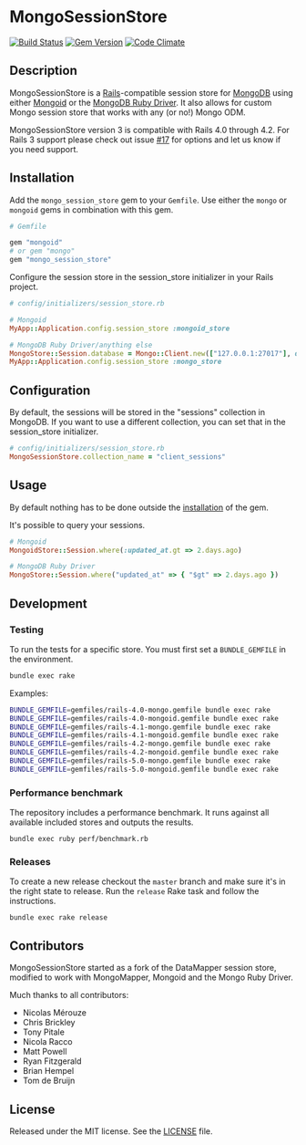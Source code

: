 # MongoSessionStore

[![Build Status](https://travis-ci.org/mongoid/mongo_session_store.svg?branch=master)](https://travis-ci.org/mongoid/mongo_session_store)
[![Gem Version](https://badge.fury.io/rb/mongo_session_store.svg)](http://badge.fury.io/rb/mongo_session_store)
[![Code Climate](https://codeclimate.com/github/mongoid/mongo_session_store/badges/gpa.svg)](https://codeclimate.com/github/mongoid/mongo_session_store)

## Description

MongoSessionStore is a [Rails][rails]-compatible session store for
[MongoDB][mongodb] using either [Mongoid][mongoid] or the [MongoDB Ruby
Driver][mongo]. It also allows for custom Mongo session store that works with
any (or no!) Mongo ODM.

MongoSessionStore version 3 is compatible with Rails 4.0 through 4.2. For Rails
3 support please check out issue [#17][issue-rails3] for options and let us
know if you need support.

## Installation

Add the `mongo_session_store` gem to your `Gemfile`.
Use either the `mongo` or `mongoid` gems in combination with this gem.

```ruby
# Gemfile

gem "mongoid"
# or gem "mongo"
gem "mongo_session_store"
```

Configure the session store in the session_store initializer in your Rails
project.

```ruby
# config/initializers/session_store.rb

# Mongoid
MyApp::Application.config.session_store :mongoid_store

# MongoDB Ruby Driver/anything else
MongoStore::Session.database = Mongo::Client.new(["127.0.0.1:27017"], database: "my_app_development")
MyApp::Application.config.session_store :mongo_store
```

## Configuration

By default, the sessions will be stored in the "sessions" collection in
MongoDB. If you want to use a different collection, you can set that in the
session_store initializer.

```ruby
# config/initializers/session_store.rb
MongoSessionStore.collection_name = "client_sessions"
```

## Usage

By default nothing has to be done outside the [installation](#installation) of
the gem.

It's possible to query your sessions.

```ruby
# Mongoid
MongoidStore::Session.where(:updated_at.gt => 2.days.ago)

# MongoDB Ruby Driver
MongoStore::Session.where("updated_at" => { "$gt" => 2.days.ago })
```

## Development

### Testing

To run the tests for a specific store. You must first set a `BUNDLE_GEMFILE` in
the environment.

```sh
bundle exec rake
```

Examples:

```sh
BUNDLE_GEMFILE=gemfiles/rails-4.0-mongo.gemfile bundle exec rake
BUNDLE_GEMFILE=gemfiles/rails-4.0-mongoid.gemfile bundle exec rake
BUNDLE_GEMFILE=gemfiles/rails-4.1-mongo.gemfile bundle exec rake
BUNDLE_GEMFILE=gemfiles/rails-4.1-mongoid.gemfile bundle exec rake
BUNDLE_GEMFILE=gemfiles/rails-4.2-mongo.gemfile bundle exec rake
BUNDLE_GEMFILE=gemfiles/rails-4.2-mongoid.gemfile bundle exec rake
BUNDLE_GEMFILE=gemfiles/rails-5.0-mongo.gemfile bundle exec rake
BUNDLE_GEMFILE=gemfiles/rails-5.0-mongoid.gemfile bundle exec rake
```

### Performance benchmark

The repository includes a performance benchmark. It runs against all available
included stores and outputs the results.

```
bundle exec ruby perf/benchmark.rb
```

### Releases

To create a new release checkout the `master` branch and make sure it's in the
right state to release. Run the `release` Rake task and follow the
instructions.

```
bundle exec rake release
```

## Contributors

MongoSessionStore started as a fork of the DataMapper session store, modified
to work with MongoMapper, Mongoid and the Mongo Ruby Driver.

Much thanks to all contributors:

* Nicolas Mérouze
* Chris Brickley
* Tony Pitale
* Nicola Racco
* Matt Powell
* Ryan Fitzgerald
* Brian Hempel
* Tom de Bruijn

## License

Released under the MIT license. See the [LICENSE](LICENSE) file.

[mongodb]: https://www.mongodb.com/
[mongo]: https://github.com/mongodb/mongo-ruby-driver
[mongoid]: http://mongoid.org/
[rails]: http://rubyonrails.org/

[issue-rails3]: https://github.com/mongoid/mongo_session_store/issues/17
